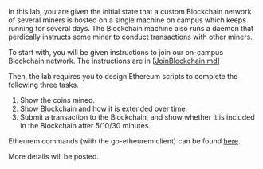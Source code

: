 In this lab, you are given the initial state that a custom Blockchain network of several miners is hosted on a single machine on campus which keeps running for several days. The Blockchain machine also runs a daemon that perdically instructs some miner to conduct transactions with other miners.

To start with, you will be given instructions to join our on-campus Blockchain network. The instructions are in [[JoinBlockchain.md](JoinBlockchain.md)]

Then, the lab requires you to design Ethereum scripts to complete the following three tasks. 

1. Show the coins mined. 
2. Show Blockchain and how it is extended over time. 
3. Submit a transaction to the Blockchain, and show whether it is included in the Blockchain after 5/10/30 minutes.

Etheurem commands (with the go-etheurem client) can be found [here](https://github.com/ethereum/go-ethereum/wiki/Management-APIs).

More details will be posted.

